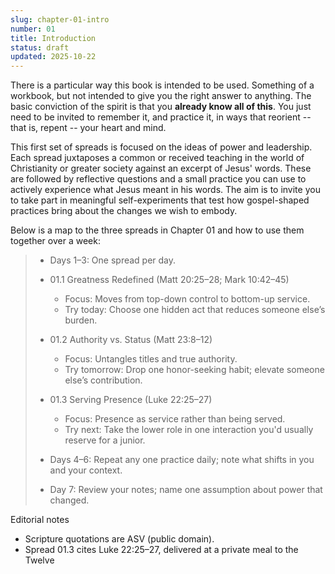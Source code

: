 ```yaml
---
slug: chapter-01-intro
number: 01
title: Introduction
status: draft
updated: 2025-10-22
---
```


There is a particular way this book is intended to be used. Something of a workbook, but not intended to give you the right answer to anything. The basic conviction of the spirit is that you **already know all of this**.
You just need to be invited to remember it, and practice it, in ways that reorient -- that is, repent -- your heart and mind.

This first set of spreads is focused on the ideas of power and leadership. Each spread juxtaposes a common or received teaching in the world of Christianity or greater society against an excerpt of Jesus' words. These are followed by reflective questions and a small practice you can use to actively experience what Jesus meant in his words. The aim is to invite you to take part in meaningful self-experiments that test how gospel-shaped practices bring about the changes we wish to embody.

Below is a map to the three spreads in Chapter 01 and how to use them together over a week:

>
> - Days 1–3: One spread per day.
> - 01.1 Greatness Redefined (Matt 20:25–28; Mark 10:42–45)
>   - Focus: Moves from top-down control to bottom-up service.
>   - Try today: Choose one hidden act that reduces someone else’s burden.
> - 01.2 Authority vs. Status (Matt 23:8–12)
>   - Focus: Untangles titles and true authority.
>   - Try tomorrow: Drop one honor-seeking habit; elevate someone else’s contribution.
> - 01.3 Serving Presence (Luke 22:25–27)
>   - Focus: Presence as service rather than being served.
>   - Try next: Take the lower role in one interaction you'd usually reserve for a junior.
> 
> - Days 4–6: Repeat any one practice daily; note what shifts in you and your context.
> - Day 7: Review your notes; name one assumption about power that changed.
>

Editorial notes
- Scripture quotations are ASV (public domain).
- Spread 01.3 cites Luke 22:25–27, delivered at a private meal to the Twelve
